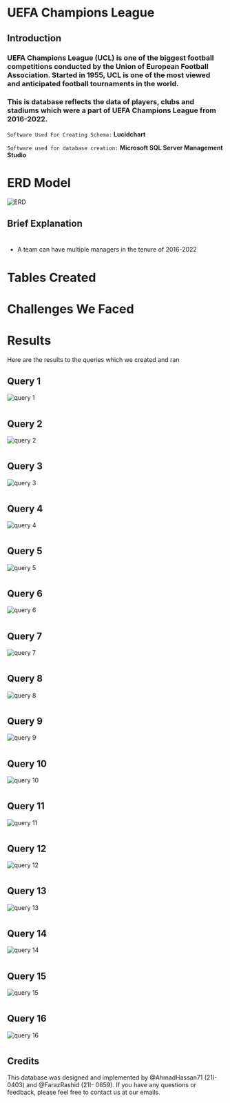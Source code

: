 # UEFA Champions League
## Introduction
### UEFA Champions League (UCL) is one of the biggest football competitions conducted by the Union of European Football Association. Started in 1955, UCL is one of the most viewed and anticipated football tournaments in the world.
### This is database reflects the data of players, clubs and stadiums which were a part of UEFA Champions League from 2016-2022.

`Software Used For Creating Schema:` **Lucidchart**

`Software used for database creation:` **Microsoft SQL Server Management Studio**

#
# ERD Model

![ERD](ERD.png)


## Brief Explanation
#
- A team can have multiple managers in the tenure of 2016-2022

# Tables Created

# Challenges We Faced

# Results
 Here are the results to the queries which we created and ran

## Query 1

![query 1](screenshots/q1.JPG)
#
## Query 2

![query 2](screenshots/q2.JPG)
#
## Query 3

![query 3](screenshots/q3.JPG)
#
## Query 4
![query 4](screenshots/q4.JPG)
#
## Query 5

![query 5](screenshots/q5.JPG)
#

## Query 6

![query 6](screenshots/q6.JPG)
#


## Query 7

![query 7](screenshots/q7.JPG)
#


## Query 8

![query 8](screenshots/q8.JPG)
#


## Query 9

![query 9](screenshots/q9.JPG)
#

## Query 10

![query 10](screenshots/q10.JPG)
#

## Query 11
![query 11](screenshots/q11.JPG)
#

## Query 12

![query 12](screenshots/q12.JPG)
#

## Query 13

![query 13](screenshots/q13.JPG)
#

## Query 14

![query 14](screenshots/q14.JPG)
#

## Query 15

![query 15](screenshots/q15.JPG)
#

## Query 16

![query 16](screenshots/q16.JPG)


# 

## Credits
This database was designed and implemented by @AhmadHassan71 (21I-0403) and @FarazRashid (21I- 0659). If you have any questions or feedback, please feel free to contact us at our emails.